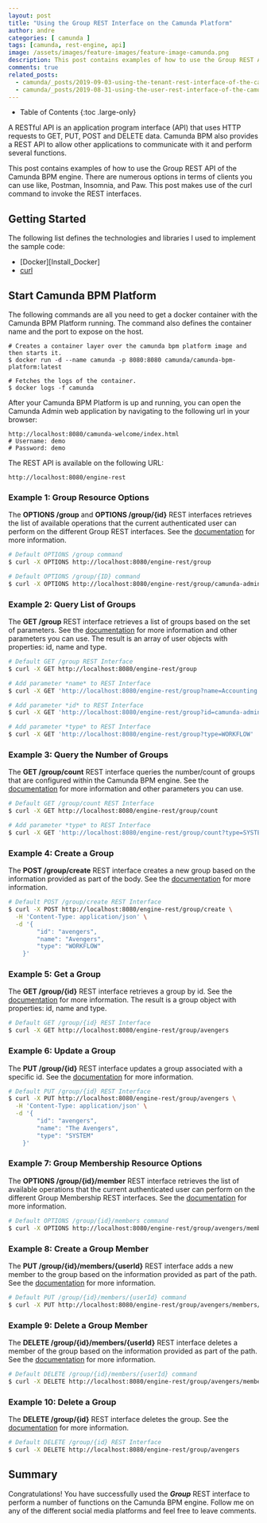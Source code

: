 ```yaml
---
layout: post
title: "Using the Group REST Interface on the Camunda Platform"
author: andre
categories: [ camunda ]
tags: [camunda, rest-engine, api]
image: /assets/images/feature-images/feature-image-camunda.png
description: This post contains examples of how to use the Group REST API of the Camunda BPM engine.
comments: true
related_posts:
  - camunda/_posts/2019-09-03-using-the-tenant-rest-interface-of-the-camunda-platform.md
  - camunda/_posts/2019-08-31-using-the-user-rest-interface-of-the-camunda-platform.md
---
```


- Table of Contents
{:toc .large-only}

A RESTful API is an application program interface (API) that uses HTTP requests to GET, PUT, POST and DELETE data. Camunda BPM also provides a REST API to allow other applications to communicate with it and perform several functions.

This post contains examples of how to use the Group REST API of the Camunda BPM engine. There are numerous options in terms of clients you can use like, Postman, Insomnia, and Paw. This post makes use of the curl command to invoke the REST interfaces.


## Getting Started
The following list defines the technologies and libraries I used to implement the sample code:

* [Docker][Install_Docker]
* [curl][Install_CURL]


## Start Camunda BPM Platform
The following commands are all you need to get a docker container with the Camunda BPM Platform running. The command also defines the container name and the port to expose on the host.

```shell
# Creates a container layer over the camunda bpm platform image and then starts it.
$ docker run -d --name camunda -p 8080:8080 camunda/camunda-bpm-platform:latest

# Fetches the logs of the container.
$ docker logs -f camunda
```

After your Camunda BPM Platform is up and running, you can open the Camunda Admin web application by navigating to the following url in your browser:

```url
http://localhost:8080/camunda-welcome/index.html
# Username: demo
# Password: demo
```

The REST API is available on the following URL:
```url
http://localhost:8080/engine-rest
```


### Example 1: Group Resource Options 
The **OPTIONS /group** and **OPTIONS /group/{id}** REST interfaces retrieves the list of available operations that the current authenticated user can perform on the different Group REST interfaces. See the [documentation][documentation_example1] for more information.

```bash
# Default OPTIONS /group command
$ curl -X OPTIONS http://localhost:8080/engine-rest/group

# Default OPTIONS /group/{ID} command
$ curl -X OPTIONS http://localhost:8080/engine-rest/group/camunda-admin
```


### Example 2: Query List of Groups
The **GET /group** REST interface retrieves a list of groups based on the set of parameters. See the [documentation][documentation_example2] for more information and other parameters you can use. The result is an array of user objects with properties: id, name and type.

```bash
# Default GET /group REST Interface
$ curl -X GET http://localhost:8080/engine-rest/group

# Add parameter *name* to REST Interface
$ curl -X GET 'http://localhost:8080/engine-rest/group?name=Accounting'

# Add parameter *id* to REST Interface
$ curl -X GET 'http://localhost:8080/engine-rest/group?id=camunda-admin'

# Add parameter *type* to REST Interface
$ curl -X GET 'http://localhost:8080/engine-rest/group?type=WORKFLOW'
```


### Example 3: Query the Number of Groups
The **GET /group/count** REST interface queries the number/count of groups that are configured within the Camunda BPM engine. See the [documentation][documentation_example3] for more information and other parameters you can use.

```bash
# Default GET /group/count REST Interface
$ curl -X GET http://localhost:8080/engine-rest/group/count

# Add parameter *type* to REST Interface
$ curl -X GET 'http://localhost:8080/engine-rest/group/count?type=SYSTEM'
```


### Example 4: Create a Group
The **POST /group/create** REST interface creates a new group based on the information provided as part of the body. See the [documentation][documentation_example4] for more information.

```bash
# Default POST /group/create REST Interface
$ curl -X POST http://localhost:8080/engine-rest/group/create \
  -H 'Content-Type: application/json' \
  -d '{
		"id": "avengers",
		"name": "Avengers",
		"type": "WORKFLOW"
	}'
```


### Example 5: Get a Group
The **GET /group/{id}** REST interface retrieves a group by id. See the [documentation][documentation_example5] for more information. The result is a group object with properties: id, name and type. 

```bash
# Default GET /group/{id} REST Interface
$ curl -X GET http://localhost:8080/engine-rest/group/avengers
```


### Example 6: Update a Group
The **PUT /group/{id}** REST interface updates a group associated with a specific id. See the [documentation][documentation_example6] for more information.

```bash
# Default PUT /group/{id} REST Interface
$ curl -X PUT http://localhost:8080/engine-rest/group/avengers \
  -H 'Content-Type: application/json' \
  -d '{
		"id": "avengers",
		"name": "The Avengers",
		"type": "SYSTEM"
	}'
```


### Example 7: Group Membership Resource Options
The **OPTIONS /group/{id}/member** REST interface retrieves the list of available operations that the current authenticated user can perform on the different Group Membership REST interfaces. See the [documentation][documentation_example7] for more information.

```bash
# Default OPTIONS /group/{id}/members command
$ curl -X OPTIONS http://localhost:8080/engine-rest/group/avengers/members
```


### Example 8: Create a Group Member
The **PUT /group/{id}/members/{userId}** REST interface adds a new member to the group based on the information provided as part of the path. See the [documentation][documentation_example8] for more information.

```bash
# Default PUT /group/{id}/members/{userId} command
$ curl -X PUT http://localhost:8080/engine-rest/group/avengers/members/starlord
```


### Example 9: Delete a Group Member
The **DELETE /group/{id}/members/{userId}** REST interface deletes a member of the group based on the information provided as part of the path. See the [documentation][documentation_example9] for more information.

```bash
# Default DELETE /group/{id}/members/{userId} command
$ curl -X DELETE http://localhost:8080/engine-rest/group/avengers/members/starlord
```


### Example 10: Delete a Group
The **DELETE /group/{id}** REST interface deletes the group. See the [documentation][documentation_example10] for more information.

```bash
# Default DELETE /group/{id} REST Interface
$ curl -X DELETE http://localhost:8080/engine-rest/group/avengers
```

## Summary
Congratulations! You have successfully used the ___Group___ REST interface to perform a number of functions on the Camunda BPM engine. Follow me on any of the different social media platforms and feel free to leave comments.



[Install_Postman]:{{site.baseurl}}/how-to-install-postman-on-macos-using-homebrew/
[Install_CURL]:/how-to-install-curl-on-macos-using-homebrew/

[documentation_example1]:https://docs.camunda.org/manual/latest/reference/rest/group/options/
[documentation_example2]:https://docs.camunda.org/manual/latest/reference/rest/group/get-query/
[documentation_example3]:https://docs.camunda.org/manual/latest/reference/rest/group/get-query-count/
[documentation_example4]:https://docs.camunda.org/manual/latest/reference/rest/group/post-create/
[documentation_example5]:https://docs.camunda.org/manual/latest/reference/rest/group/get/
[documentation_example6]:https://docs.camunda.org/manual/latest/reference/rest/group/put-update/
[documentation_example7]:https://docs.camunda.org/manual/latest/reference/rest/group/members/options/
[documentation_example8]:https://docs.camunda.org/manual/latest/reference/rest/group/members/put/
[documentation_example9]:https://docs.camunda.org/manual/latest/reference/rest/group/members/delete/
[documentation_example10]:https://docs.camunda.org/manual/latest/reference/rest/group/delete/

